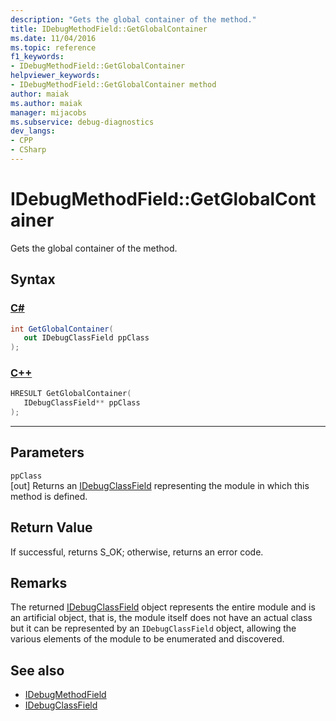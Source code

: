 ```yaml
---
description: "Gets the global container of the method."
title: IDebugMethodField::GetGlobalContainer
ms.date: 11/04/2016
ms.topic: reference
f1_keywords:
- IDebugMethodField::GetGlobalContainer
helpviewer_keywords:
- IDebugMethodField::GetGlobalContainer method
author: maiak
ms.author: maiak
manager: mijacobs
ms.subservice: debug-diagnostics
dev_langs:
- CPP
- CSharp
---
```

# IDebugMethodField::GetGlobalContainer

Gets the global container of the method.

## Syntax

### [C#](#tab/csharp)
```csharp
int GetGlobalContainer(
   out IDebugClassField ppClass
);
```
### [C++](#tab/cpp)
```cpp
HRESULT GetGlobalContainer(
   IDebugClassField** ppClass
);
```
---

## Parameters
`ppClass`\
[out] Returns an [IDebugClassField](../../../extensibility/debugger/reference/idebugclassfield.md) representing the module in which this method is defined.

## Return Value
 If successful, returns S_OK; otherwise, returns an error code.

## Remarks
 The returned [IDebugClassField](../../../extensibility/debugger/reference/idebugclassfield.md) object represents the entire module and is an artificial object, that is, the module itself does not have an actual class but it can be represented by an `IDebugClassField` object, allowing the various elements of the module to be enumerated and discovered.

## See also
- [IDebugMethodField](../../../extensibility/debugger/reference/idebugmethodfield.md)
- [IDebugClassField](../../../extensibility/debugger/reference/idebugclassfield.md)
